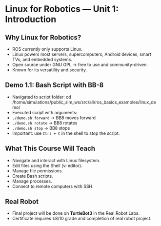 # Linux for Robotics — Unit 1: Introduction

## Why Linux for Robotics?
- ROS currently only supports Linux.
- Linux powers most servers, supercomputers, Android devices, smart TVs, and embedded systems.
- Open source under GNU GPL → free to use and community-driven.
- Known for its versatility and security.

## Demo 1.1: Bash Script with BB-8
- Navigated to script folder:
cd /home/simulations/public_sim_ws/src/all/ros_basics_examples/linux_demo/
- Executed script with arguments:
- `./demo.sh forward` → BB8 moves forward
- `./demo.sh rotate` → BB8 rotates
- `./demo.sh stop` → BB8 stops
- Important: use `Ctrl + C` in the shell to stop the script.

## What This Course Will Teach
- Navigate and interact with Linux filesystem.
- Edit files using the Shell (vi editor).
- Manage file permissions.
- Create Bash scripts.
- Manage processes.
- Connect to remote computers with SSH.

## Real Robot
- Final project will be done on **TurtleBot3** in the Real Robot Labs.
- Certificate requires ≥8/10 grade and completion of real robot project.

